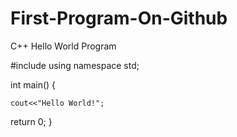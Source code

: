 # First-Program-On-Github
C++ Hello World Program

#include<iostream>
using namespace std;

int main()    {
    
    cout<<"Hello World!";
return 0;
}
